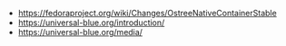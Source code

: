 - https://fedoraproject.org/wiki/Changes/OstreeNativeContainerStable
- https://universal-blue.org/introduction/
- https://universal-blue.org/media/
